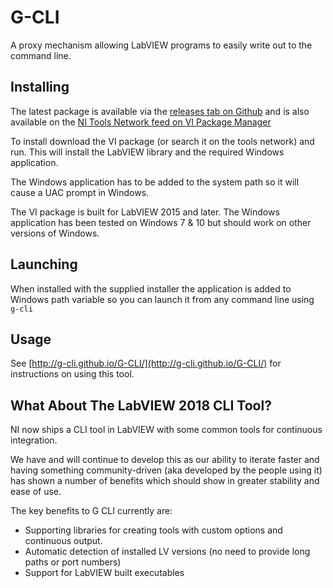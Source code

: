 # G-CLI
A proxy mechanism allowing LabVIEW programs to easily write out to the command line.

## Installing

The latest package is available via the [releases tab on Github](https://github.com/JamesMc86/G-CLI/releases) and is also available on the [NI Tools Network feed on VI Package Manager](vipm://wiresmith_technology_lib_g_cli?repo_url=http://ftp.ni.com/evaluation/labview/lvtn/vipm)

To install download the VI package (or search it on the tools network) and run. This will install the LabVIEW library and the required Windows application.

The Windows application has to be added to the system path so it will cause a UAC prompt in Windows.

The VI package is built for LabVIEW 2015 and later. The Windows application has been tested on Windows 7 & 10 but should work on other versions of Windows.

## Launching

When installed with the supplied installer the application is added to Windows path variable so you can launch it from any command line using `g-cli`

## Usage

See [http://g-cli.github.io/G-CLI/](http://g-cli.github.io/G-CLI/) for instructions on using this tool.


## What About The LabVIEW 2018 CLI Tool?

NI now ships a CLI tool in LabVIEW with some common tools for continuous integration.

We have and will continue to develop this as our ability to iterate faster and having something community-driven (aka developed by the people using it) has shown a number of benefits which should show in greater stability and ease of use.

The key benefits to G CLI currently are:

* Supporting libraries for creating tools with custom options and continuous output.
* Automatic detection of installed LV versions (no need to provide long paths or port numbers)
* Support for LabVIEW built executables
